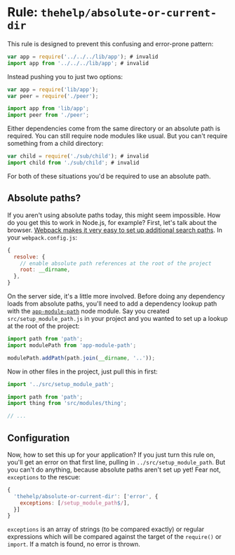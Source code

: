 # Rule: `thehelp/absolute-or-current-dir`

This rule is designed to prevent this confusing and error-prone pattern:

```javascript
var app = require('../../../lib/app'); # invalid
import app from '../../../lib/app'; # invalid
```

Instead pushing you to just two options:

```javascript
var app = require('lib/app');
var peer = require('./peer');

import app from 'lib/app';
import peer from './peer';
```

Either dependencies come from the same directory or an absolute path is required. You can still require node modules like usual. But you can't require something from a child directory:

```javascript
var child = require('./sub/child'); # invalid
import child from './sub/child'; # invalid
```

For both of these situations you'd be required to use an absolute path.

## Absolute paths?

If you aren't using absolute paths today, this might seem impossible. How do you get this to work in Node.js, for example? First, let's talk about the browser. [Webpack makes it very easy to set up additional search paths](http://webpack.github.io/docs/resolving.html). In your `webpack.config.js`:

```javascript
{
  resolve: {
    // enable absolute path references at the root of the project
    root: __dirname,
  },
}
```

On the server side, it's a little more involved. Before doing any dependency loads from absolute paths, you'll need to add a dependency lookup path with the [`app-module-path`](https://github.com/patrick-steele-idem/app-module-path-node) node module. Say you created `src/setup_module_path.js` in your project and you wanted to set up a lookup at the root of the project:

```javascript
import path from 'path';
import modulePath from 'app-module-path';

modulePath.addPath(path.join(__dirname, '..'));
```

Now in other files in the project, just pull this in first:

```javascript
import '../src/setup_module_path';

import path from 'path';
import thing from 'src/modules/thing';

// ...
```

## Configuration

Now, how to set this up for your application? If you just turn this rule on, you'll get an error on that first line, pulling in `../src/setup_module_path`. But you can't do anything, because absolute paths aren't set up yet! Fear not, `exceptions` to the rescue:

```javascript
{
  'thehelp/absolute-or-current-dir': ['error', {
    exceptions: [/setup_module_path$/],
  }]
}
```

`exceptions` is an array of strings (to be compared exactly) or regular expressions which will be compared against the target of the `require()` or `import`. If a match is found, no error is thrown.
